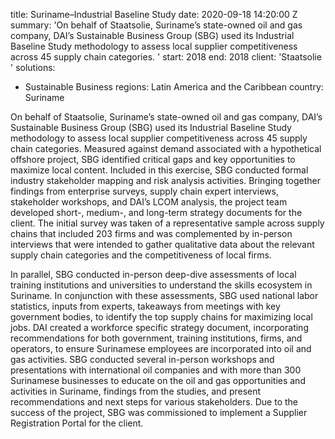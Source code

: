 
title: Suriname–Industrial Baseline Study
date: 2020-09-18 14:20:00 Z
summary: 'On behalf of Staatsolie, Suriname’s state-owned oil and gas company, DAI’s
  Sustainable Business Group (SBG) used its Industrial Baseline Study methodology
  to assess local supplier competitiveness across 45 supply chain categories. '
start: 2018
end: 2018
client: 'Staatsolie '
solutions:
- Sustainable Business
regions: Latin America and the Caribbean
country: Suriname


On behalf of Staatsolie, Suriname’s state-owned oil and gas company, DAI’s Sustainable Business Group (SBG) used its Industrial Baseline Study methodology to assess local supplier competitiveness across 45 supply chain categories. Measured against demand associated with a hypothetical offshore project, SBG identified critical gaps and key opportunities to maximize local content. Included in this exercise, SBG conducted formal industry stakeholder mapping and risk analysis activities. Bringing together findings from enterprise surveys, supply chain expert interviews, stakeholder workshops, and DAI’s LCOM analysis, the project team developed short-, medium-, and long-term strategy documents for the client. The initial survey was taken of a representative sample across supply chains that included 203 firms and was complemented by in-person interviews that were intended to gather qualitative data about the relevant supply chain categories and the competitiveness of local firms.

In parallel, SBG conducted in-person deep-dive assessments of local training institutions and universities to understand the skills ecosystem in Suriname. In conjunction with these assessments, SBG used national labor statistics, inputs from experts, takeaways from meetings with key government bodies, to identify the top supply chains for maximizing local jobs. DAI created a workforce specific strategy document, incorporating recommendations for both government, training institutions, firms, and operators, to ensure Surinamese employees are incorporated into oil and gas activities. SBG conducted several in-person workshops and presentations with international oil companies and with more than 300 Surinamese businesses to educate on the oil and gas opportunities and activities in Suriname, findings from the studies, and present recommendations and next steps for various stakeholders. Due to the success of the project, SBG was commissioned to implement a Supplier Registration Portal for the client.
